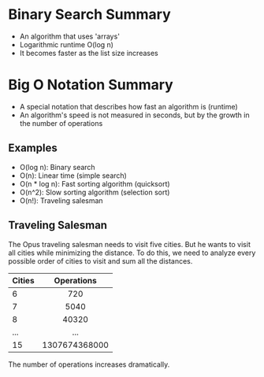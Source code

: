 # Binary Search Summary

- An algorithm that uses 'arrays'
- Logarithmic runtime O(log n)
- It becomes faster as the list size increases

# Big O Notation Summary

- A special notation that describes how fast an algorithm is (runtime)
- An algorithm's speed is not measured in seconds, but by the growth in the number of operations

## Examples

- O(log n): Binary search
- O(n): Linear time (simple search)
- O(n * log n): Fast sorting algorithm (quicksort)
- O(n^2): Slow sorting algorithm (selection sort)
- O(n!): Traveling salesman

## Traveling Salesman

The Opus traveling salesman needs to visit five cities. But he wants to visit all cities while minimizing the distance. To do this, we need to analyze every possible order of cities to visit and sum all the distances.

| Cities | Operations |
|--------|:----------:|
| 6      | 720        |
| 7      | 5040       |
| 8      | 40320      |
| ...    | ...        |
| 15     | 1307674368000 |

The number of operations increases dramatically.
